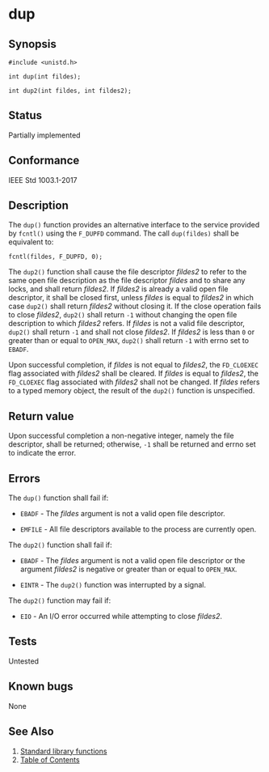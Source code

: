 # dup

## Synopsis

`#include <unistd.h>`

`int dup(int fildes);`

`int dup2(int fildes, int fildes2);`

## Status

Partially implemented

## Conformance

IEEE Std 1003.1-2017

## Description

The `dup()` function provides an alternative interface to the service provided by `fcntl()` using the `F_DUPFD` command.
The call `dup(fildes)` shall be equivalent
to:

`fcntl(fildes, F_DUPFD, 0);`

The `dup2()` function shall cause the file descriptor _fildes2_ to refer to the same open file description as the file
descriptor _fildes_ and to share any locks, and shall return _fildes2_. If _fildes2_ is already a valid open file
descriptor, it shall be closed first, unless _fildes_ is equal to _fildes2_ in which case `dup2()` shall return
_fildes2_ without closing it. If the close operation fails to close _fildes2_, `dup2()` shall return ``-1`` without
changing the open file description to which _fildes2_ refers. If _fildes_ is not a valid file descriptor, `dup2()`
shall return `-1` and shall not close _fildes2_. If _fildes2_ is less than `0` or greater than or equal to `OPEN_MAX`,
`dup2()` shall return `-1` with errno set to `EBADF`.

Upon successful completion, if _fildes_ is not equal to _fildes2_, the `FD_CLOEXEC` flag associated with _fildes2_
shall be cleared. If _fildes_ is equal to _fildes2_, the `FD_CLOEXEC` flag associated with _fildes2_ shall not be
changed.
If _fildes_ refers to a typed memory object, the result of the `dup2()` function is unspecified.

## Return value

Upon successful completion a non-negative integer, namely the file descriptor, shall be returned; otherwise, `-1` shall
be returned and errno set to indicate the error.

## Errors

The `dup()` function shall fail if:

* `EBADF` - The _fildes_ argument is not a valid open file descriptor.

* `EMFILE` - All file descriptors available to the process are currently open.

The `dup2()` function shall fail if:

* `EBADF` - The _fildes_ argument is not a valid open file descriptor or the argument _fildes2_ is negative or greater
 than or equal to `OPEN_MAX`.

* `EINTR` - The `dup2()` function was interrupted by a signal.

The `dup2()` function may fail if:

* `EIO` - An I/O error occurred while attempting to close _fildes2_.

## Tests

Untested

## Known bugs

None

## See Also

1. [Standard library functions](../README.md)
2. [Table of Contents](../../../README.md)
